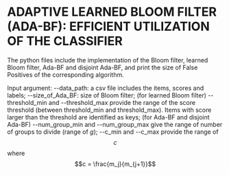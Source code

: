 # ADAPTIVE LEARNED BLOOM FILTER (ADA-BF): EFFICIENT UTILIZATION OF THE CLASSIFIER

The python files include the implementation of the Bloom filter, learned Bloom filter, Ada-BF and disjoint Ada-BF, and print the size of False Positives of the corresponding algorithm.

Input argument: --data_path: a csv file includes the items, scores and labels; --size_of_Ada_BF: size of Bloom filter;
(for learned Bloom filter) --threshold_min and --threshold_max provide the range of the score threshold (between threshold_min and threshold_max). Items with score larger than the threshold are identified as keys;
(for Ada-BF and disjoint Ada-BF) --num_group_min and --num_group_max give the range of number of groups to divide (range of $g$); --c_min and --c_max provide the range of $$c$$ where $$c = \frac{m_j}{m_{j+1}}$$

